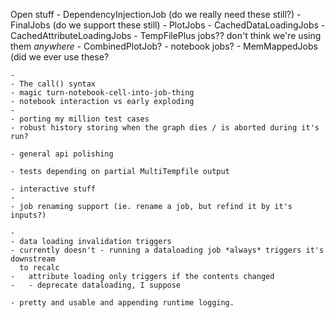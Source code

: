 Open stuff
	- DependencyInjectionJob (do we really need these still?)
	- FinalJobs (do we support these still)
	- PlotJobs
	- CachedDataLoadingJobs
	- CachedAttributeLoadingJobs
	- TempFilePlus jobs?? don't think we're using them *anywhere*
	- CombinedPlotJob?
	- notebook jobs?
	- MemMappedJobs (did we ever use these?
	 
	- 
	- The call() syntax
	- magic turn-notebook-cell-into-job-thing
	- notebook interaction vs early exploding
	- 
	- porting my million test cases
	- robust history storing when the graph dies / is aborted during it's run?
	
	- general api polishing
	 
	- tests depending on partial MultiTempfile output 
	
	- interactive stuff
	-
	- job renaming support (ie. rename a job, but refind it by it's inputs?)
 
	- 
	- data loading invalidation triggers
	- currently doesn't - running a dataloading job *always* triggers it's downstream 
	  to recalc
	-	attribute loading only triggers if the contents changed
	-   - deprecate dataloading, I suppose
	 
	- pretty and usable and appending runtime logging.
